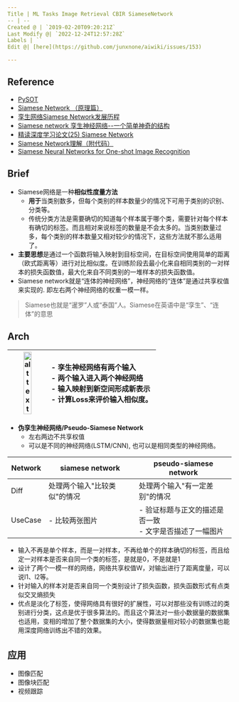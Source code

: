 ```yaml
---
Title | ML Tasks Image Retrieval CBIR SiameseNetwork
-- | --
Created @ | `2019-02-20T09:20:21Z`
Last Modify @| `2022-12-24T12:57:28Z`
Labels | ``
Edit @| [here](https://github.com/junxnone/aiwiki/issues/153)

---
```



## Reference

- [PySOT](https://github.com/STVIR/pysot)
- [Siamese Network （原理篇）](https://blog.csdn.net/shenziheng1/article/details/81213668)
- [孪生网络Siamese Network发展历程](https://blog.csdn.net/donkey_1993/article/details/82220765)
- [Siamese network 孪生神经网络--一个简单神奇的结构](https://zhuanlan.zhihu.com/p/35040994)
- [精读深度学习论文(25) Siamese Network](https://zhuanlan.zhihu.com/p/39688993)
- [Siamese Network理解（附代码）](https://blog.csdn.net/sxf1061926959/article/details/54836696)
- [Siamese Neural Networks for One-shot Image Recognition](https://www.jianshu.com/p/152dae3a5563)


## Brief

- Siamese网络是一种**相似性度量方法**
  - **用于**当类别数多，但每个类别的样本数量少的情况下可用于类别的识别、分类等。
  - 传统分类方法是需要确切的知道每个样本属于哪个类，需要针对每个样本有确切的标签。而且相对来说标签的数量是不会太多的。当类别数量过多，每个类别的样本数量又相对较少的情况下，这些方法就不那么适用了。
- **主要思想**是通过一个函数将输入映射到目标空间，在目标空间使用简单的距离（欧式距离等）进行对比相似度。在训练阶段去最小化来自相同类别的一对样本的损失函数值，最大化来自不同类别的一堆样本的损失函数值。
- Siamese network就是“连体的神经网络”，神经网络的“连体”是通过共享权值来实现的. 即左右两个神经网络的权重一模一样。

> Siamese也就是“暹罗”人或“泰国”人。Siamese在英语中是“孪生”、“连体”的意思

## Arch
<img src="https://user-images.githubusercontent.com/2216970/150061361-b96fbf41-51e7-4742-b163-0c8a512cfe08.png" alt="alt text" width="50%" height="50%"> | - 孪生神经网络有两个输入 <br>- 两个输入进入两个神经网络 <br>- 输入映射到新空间形成新表示<br>- 计算Loss来评价输入相似度。
-- | :-- 

- **伪孪生神经网络/Pseudo-Siamese Network**
  - 左右两边不共享权值
  - 可以是不同的神经网络(LSTM/CNN), 也可以是相同类型的神经网络。

Network | siamese network | pseudo-siamese network
-- | -- | --
Diff | 处理两个输入"比较类似"的情况 | 处理两个输入"有一定差别"的情况
UseCase | - 比较两张图片  | - 验证标题与正文的描述是否一致<br>- 文字是否描述了一幅图片




- 输入不再是单个样本，而是一对样本，不再给单个的样本确切的标签，而且给定一对样本是否来自同一个类的标签，是就是0，不是就是1 
- 设计了两个一模一样的网络，网络共享权值W，对输出进行了距离度量，可以说l1、l2等。 
- 针对输入的样本对是否来自同一个类别设计了损失函数，损失函数形式有点类似交叉熵损失
- 优点是淡化了标签，使得网络具有很好的扩展性，可以对那些没有训练过的类别进行分类，这点是优于很多算法的。而且这个算法对一些小数据量的数据集也适用，变相的增加了整个数据集的大小，使得数据量相对较小的数据集也能用深度网络训练出不错的效果。


## 应用
- 图像匹配
- 图像块匹配
- 视频跟踪

